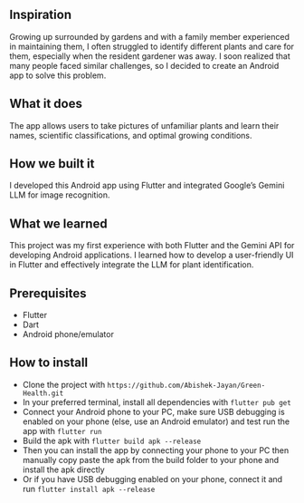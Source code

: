## Inspiration
Growing up surrounded by gardens and with a family member experienced in maintaining them, I often struggled to identify different plants and care for them, especially when the resident gardener was away. I soon realized that many people faced similar challenges, so I decided to create an Android app to solve this problem.

## What it does
The app allows users to take pictures of unfamiliar plants and learn their names, scientific classifications, and optimal growing conditions.

## How we built it
I developed this Android app using Flutter and integrated Google’s Gemini LLM for image recognition.

## What we learned
This project was my first experience with both Flutter and the Gemini API for developing Android applications. I learned how to develop a user-friendly UI in Flutter and effectively integrate the LLM for plant identification.


## Prerequisites
 - Flutter
 - Dart
 - Android phone/emulator

## How to install
 - Clone the project with ```https://github.com/Abishek-Jayan/Green-Health.git```
 - In your preferred terminal, install all dependencies with ```flutter pub get```
 - Connect your Android phone to your PC, make sure USB debugging is enabled on your phone (else, use an Android emulator) and test run the app with ```flutter run```
 - Build the apk with ```flutter build apk --release```
 - Then you can install the app by connecting your phone to your PC then manually copy paste the apk from the build folder to your phone and install the apk directly
 - Or if you have USB debugging enabled on your phone, connect it and run ```flutter install apk --release```
